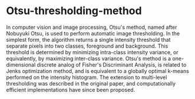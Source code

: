 # Otsu-thresholding-method
In computer vision and image processing, Otsu's method, named after Nobuyuki Otsu, is used to perform automatic image thresholding. In the simplest form, the algorithm returns a single intensity threshold that separate pixels into two classes, foreground and background. This threshold is determined by minimizing intra-class intensity variance, or equivalently, by maximizing inter-class variance. Otsu's method is a one-dimensional discrete analog of Fisher's Discriminant Analysis, is related to Jenks optimization method, and is equivalent to a globally optimal k-means performed on the intensity histogram. The extension to multi-level thresholding was described in the original paper, and computationally efficient implementations have since been proposed.
